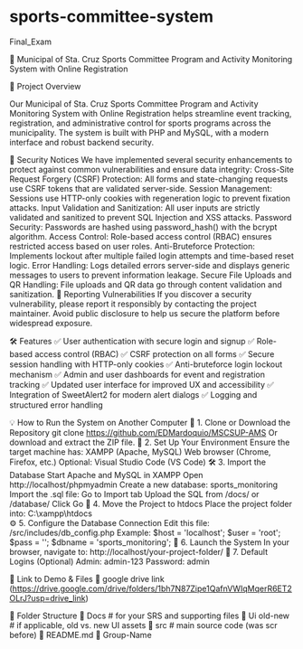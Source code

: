 # sports-committee-system
Final_Exam

🏀 Municipal of Sta. Cruz Sports Committee Program and Activity Monitoring System with Online Registration

📌 Project Overview

Our Municipal of Sta. Cruz Sports Committee Program and Activity Monitoring System with Online Registration helps streamline event tracking, registration, and administrative control for sports programs across the municipality. The system is built with PHP and MySQL, with a modern interface and robust backend security.

🔐 Security Notices
We have implemented several security enhancements to protect against common vulnerabilities and ensure data integrity:
Cross-Site Request Forgery (CSRF) Protection: All forms and state-changing requests use CSRF tokens that are validated server-side.
Session Management: Sessions use HTTP-only cookies with regeneration logic to prevent fixation attacks.
Input Validation and Sanitization: All user inputs are strictly validated and sanitized to prevent SQL Injection and XSS attacks.
Password Security: Passwords are hashed using password_hash() with the bcrypt algorithm.
Access Control: Role-based access control (RBAC) ensures restricted access based on user roles.
Anti-Bruteforce Protection: Implements lockout after multiple failed login attempts and time-based reset logic.
Error Handling: Logs detailed errors server-side and displays generic messages to users to prevent information leakage.
Secure File Uploads and QR Handling: File uploads and QR data go through content validation and sanitization.
📣 Reporting Vulnerabilities
If you discover a security vulnerability, please report it responsibly by contacting the project maintainer. Avoid public disclosure to help us secure the platform before widespread exposure.

🛠 Features
✅ User authentication with secure login and signup
✅ Role-based access control (RBAC)
✅ CSRF protection on all forms
✅ Secure session handling with HTTP-only cookies
✅ Anti-bruteforce login lockout mechanism
✅ Admin and user dashboards for event and registration tracking
✅ Updated user interface for improved UX and accessibility
✅ Integration of SweetAlert2 for modern alert dialogs
✅ Logging and structured error handling

💡 How to Run the System on Another Computer
📁 1. Clone or Download the Repository
git clone https://github.com/EDMardoquio/MSCSUP-AMS
Or download and extract the ZIP file.
🧱 2. Set Up Your Environment
Ensure the target machine has:
XAMPP (Apache, MySQL)
Web browser (Chrome, Firefox, etc.)
Optional: Visual Studio Code (VS Code)
🛠️ 3. Import the Database
Start Apache and MySQL in XAMPP
Open http://localhost/phpmyadmin
Create a new database: sports_monitoring
Import the .sql file:
Go to Import tab
Upload the SQL from /docs/ or /database/
Click Go
📂 4. Move the Project to htdocs
Place the project folder into:
C:\xampp\htdocs\
⚙️ 5. Configure the Database Connection
Edit this file:
/src/includes/db_config.php
Example:
$host = 'localhost';
$user = 'root';
$pass = '';
$dbname = 'sports_monitoring';
🚀 6. Launch the System
In your browser, navigate to:
http://localhost/your-project-folder/
🔐 7. Default Logins (Optional)
Admin: admin-123
Password: admin


📂 Link to Demo & Files
📁 google drive link (https://drive.google.com/drive/folders/1bh7N87Zipe1QafnVWIqMqerR6ET2OLrJ?usp=drive_link)

🧩 Folder Structure
📁 Docs               # for your SRS and supporting files
📁 Ui old-new         # if applicable, old vs. new UI assets
📁 src                # main source code (was scr before)
📄 README.md
📄 Group-Name
 
